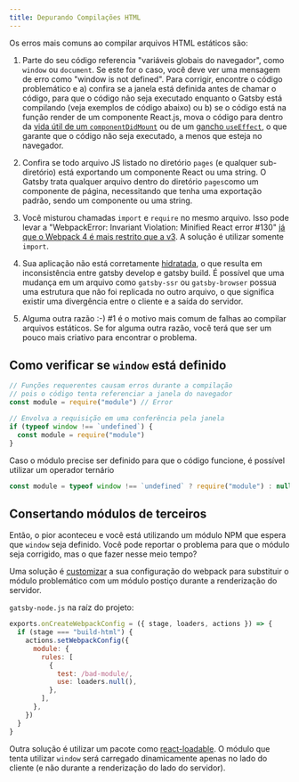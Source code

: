 ```yaml
---
title: Depurando Compilações HTML
---
```


Os erros mais comuns ao compilar arquivos HTML estáticos são:

1.  Parte do seu código referencia "variáveis globais do navegador", como `window` ou `document`.
    Se este for o caso, você deve ver uma mensagem de erro como "window is not defined". Para
    corrigir, encontre o código problemático e a) confira se a janela está definida antes de chamar o
    código, para que o código não   seja executado enquanto o Gatsby está compilando (veja exemplos
    de código abaixo) ou b) se o código está na função render de um componente React.js, mova o
    código para dentro da [vida útil de um `componentDidMount`](https://pt-br.reactjs.org/docs/react-component.html#componentdidmount) ou de um [gancho `useEffect`](https://pt-br.reactjs.org/docs/hooks-reference.html#useeffect),    o que garante que o código não seja executado, a menos que esteja
    no navegador.

1.  Confira se todo arquivo JS listado no diretório `pages` (e qualquer sub-diretório)
    está exportando um componente React ou uma string. O Gatsby trata qualquer arquivo
    dentro do diretório `pages`como um componente de página, necessitando que tenha uma exportação
    padrão, sendo um componente ou uma string.

1.  Você misturou chamadas `import` e `require` no mesmo arquivo. Isso pode levar a
    "WebpackError: Invariant Violation: Minified React error #130" [já que o Webpack 4
    é mais restrito que a v3](/docs/migrating-from-v1-to-v2/#convert-to-either-pure-commonjs-or-pure-es6).
    A solução é utilizar somente `import`.

1.  Sua aplicação não está corretamente [hidratada](https://pt-br.reactjs.org/docs/react-dom.html),
    o que resulta em inconsistência entre gatsby develop e gatsby build. É possível que uma mudança em
    um arquivo como `gatsby-ssr` ou `gatsby-browser` possua uma estrutura que não foi replicada no outro
    arquivo, o que significa existir uma divergência entre o cliente e a saída do servidor.

1.  Alguma outra razão :-) #1 é o motivo mais comum de falhas ao compilar arquivos estáticos.
    Se for alguma outra razão, você terá que ser um pouco mais criativo para encontrar o problema.

## Como verificar se `window` está definido

```javascript
// Funções requerentes causam erros durante a compilação
// pois o código tenta referenciar a janela do navegador
const module = require("module") // Error

// Envolva a requisição em uma conferência pela janela
if (typeof window !== `undefined`) {
  const module = require("module")
}
```

Caso o módulo precise ser definido para que o código funcione, é possível utilizar um operador ternário

```javascript
const module = typeof window !== `undefined` ? require("module") : null
```

## Consertando módulos de terceiros

Então, o pior aconteceu e você está utilizando um módulo NPM que espera que `window`
seja definido. Você pode reportar o problema para que o módulo seja corrigido, mas
o que fazer nesse meio tempo?

Uma solução é [customizar](/docs/add-custom-webpack-config) a sua configuração do
webpack para substituir o módulo problemático com um módulo postiço durante a
renderização do servidor.

`gatsby-node.js` na raíz do projeto:

```js:title=gatsby-node.js
exports.onCreateWebpackConfig = ({ stage, loaders, actions }) => {
  if (stage === "build-html") {
    actions.setWebpackConfig({
      module: {
        rules: [
          {
            test: /bad-module/,
            use: loaders.null(),
          },
        ],
      },
    })
  }
}
```

Outra solução é utilizar um pacote como [react-loadable](https://github.com/jamiebuilds/react-loadable). O módulo que tenta utilizar `window` será carregado dinamicamente apenas no lado do cliente (e não durante a renderização do lado do servidor).

